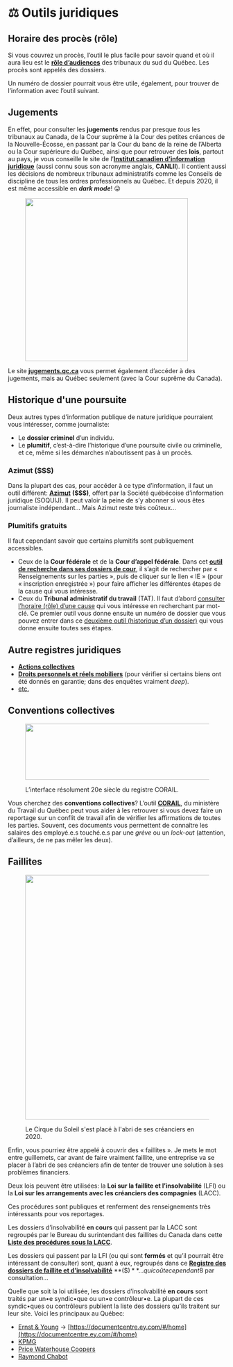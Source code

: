 # ⚖ Outils juridiques

## Horaire des procès (rôle)

Si vous couvrez un procès, l’outil le plus facile pour savoir quand et où il aura lieu est le [**rôle d’audiences**](http://roles.tribunaux.qc.ca/) des tribunaux du sud du Québec. Les procès sont appelés des dossiers.

Un numéro de dossier pourrait vous être utile, également, pour trouver de l’information avec l’outil suivant.

## Jugements

En effet, pour consulter les **jugements** rendus par presque _tous_ les tribunaux au Canada, de la Cour suprême à la Cour des petites créances de la Nouvelle-Écosse, en passant par la Cour du banc de la reine de l’Alberta ou la Cour supérieure du Québec, ainsi que pour retrouver des **lois**, partout au pays, je vous conseille le site de l’[**Institut canadien d’information juridique**](http://www.canlii.org/fr/index.html) (aussi connu sous son acronyme anglais, **CANLII**). Il contient aussi les décisions de nombreux tribunaux administratifs comme les Conseils de discipline de tous les ordres professionnels au Québec. Et depuis 2020, il est même accessible en _**dark mode**_! 😜

<figure><img src="https://www.canlii.org/images/canliiLogo.svg" alt="" width="375"><figcaption></figcaption></figure>

Le site [**jugements.qc.ca**](http://citoyens.soquij.qc.ca/) vous permet également d’accéder à des jugements, mais au Québec seulement (avec la Cour suprême du Canada).

## Historique d'une poursuite

Deux autres types d’information publique de nature juridique pourraient vous intéresser, comme journaliste:

* Le **dossier criminel** d’un individu.
* Le **plumitif**, c’est-à-dire l’historique d’une poursuite civile ou criminelle, et ce, même si les démarches n’aboutissent pas à un procès.

### Azimut (\$$$)

Dans la plupart des cas, pour accéder à ce type d’information, il faut un outil différent: [**Azimut**](http://soquij.qc.ca/fr/services-aux-professionnels) **(\$$$)**, offert par la Société québécoise d’information juridique (SOQUIJ). Il peut valoir la peine de s’y abonner si vous êtes journaliste indépendant… Mais Azimut reste très coûteux…

### Plumitifs gratuits

Il faut cependant savoir que certains plumitifs sont publiquement accessibles.

* Ceux de la **Cour fédérale** et de la **Cour d’appel fédérale**. Dans cet [**outil de recherche dans ses dossiers de cour**](http://apps.fca-caf.gc.ca/pq/IndexingQueries/infp\_queries\_f.php?stype=party\&select\_court=All), il s’agit de rechercher par « Renseignements sur les parties », puis de cliquer sur le lien « IE » (pour « inscription enregistrée ») pour faire afficher les différentes étapes de la cause qui vous intéresse.
* Ceux du **Tribunal administratif du travail** (TAT). Il faut d’abord [consulter l’horaire (rôle) d’une cause](https://services.tat.gouv.qc.ca/consultation-role) qui vous intéresse en recherchant par mot-clé. Ce premier outil vous donne ensuite un numéro de dossier que vous pouvez entrer dans ce [deuxième outil (historique d’un dossier)](https://services.tat.gouv.qc.ca/consultation-dossier/) qui vous donne ensuite toutes ses étapes.

## Autre registres juridiques

* [**Actions collectives**](https://www.registredesactionscollectives.quebec/fr/Consulter/RecherchePublique)
* [**Droits personnels et réels mobiliers**](https://www.rdprm.gouv.qc.ca/fr/Pages/Accueil.html) (pour vérifier si certains biens ont été donnés en garantie; dans des enquêtes vraiment *deep*).
* [etc.](https://www.quebec.ca/justice-et-etat-civil/registres-legaux)

## Conventions collectives

<figure><img src="https://miro.medium.com/v2/resize:fit:1400/1*ZvSKj0a4PRYclB698cGCFQ.gif" alt="" height="129" width="700"><figcaption><p>L’interface résolument 20e siècle du registre CORAIL.</p></figcaption></figure>

Vous cherchez des **conventions collectives**? L’outil [**CORAIL**](https://www.corail.gouv.qc.ca), du ministère du Travail du Québec peut vous aider à les retrouver si vous devez faire un reportage sur un conflit de travail afin de vérifier les affirmations de toutes les parties. Souvent, ces documents vous permettent de connaître les salaires des employé.e.s touché.e.s par une _grève_ ou un _lock-out_ (attention, d’ailleurs, de ne pas mêler les deux).

## Faillites

<figure><img src="https://upload.wikimedia.org/wikipedia/en/a/a2/New_Cirque_du_Soleil_Logo.png" alt="" width="563"><figcaption><p>Le Cirque du Soleil s'est placé à l'abri de ses créanciers en 2020.</p></figcaption></figure>

Enfin, vous pourriez être appelé à couvrir des « faillites ». Je mets le mot entre guillemets, car avant de faire vraiment faillite, une entreprise va se placer à l’abri de ses créanciers afin de tenter de trouver une solution à ses problèmes financiers.

Deux lois peuvent être utilisées: la **Loi sur la faillite et l’insolvabilité** (LFI) ou la **Loi sur les arrangements avec les créanciers des compagnies** (LACC).

Ces procédures sont publiques et renferment des renseignements très intéressants pour vos reportages.

Les dossiers d’insolvabilité **en cours** qui passent par la LACC sont regroupés par le Bureau du surintendant des faillites du Canada dans cette [**Liste des procédures sous la LACC**](https://www.ic.gc.ca/eic/site/bsf-osb.nsf/fra/h\_br02281.html).

Les dossiers qui passent par la LFI (ou qui sont **fermés** et qu’il pourrait être intéressant de consulter) sont, quant à eux, regroupés dans ce [**Registre des dossiers de faillite et d’insolvabilité**](https://www.ic.gc.ca/app/scr/bsf-osb/ins/connexion.html?lang=fra) **(\$$)**… qui coûte cependant 8$ par consultation…

Quelle que soit la loi utilisée, les dossiers d’insolvabilité **en cours** sont traités par un•e syndic•que ou un•e contrôleur•e. La plupart de ces syndic•ques ou contrôleurs publient la liste des dossiers qu’ils traitent sur leur site. Voici les principaux au Québec:

* [Ernst & Young](https://documentcentre.eycan.com/default.aspx) -> [https://documentcentre.ey.com/#/home](https://documentcentre.ey.com/#/home)
* [KPMG](https://home.kpmg/ca/fr/home/services/advisory/deal-advisory/creditorlinks.html)
* [Price Waterhouse Coopers](https://www.pwc.com/ca/fr/services/insolvency-assignments.html)
* [Raymond Chabot](https://www.raymondchabot.com/dossiers-publics/)

